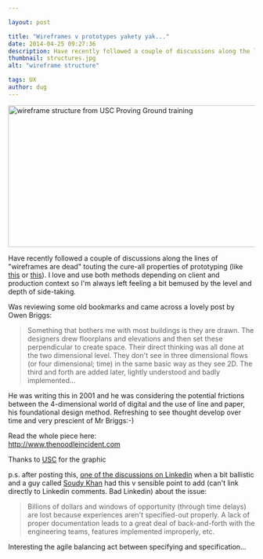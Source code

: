```yaml
---

layout: post

title: "Wireframes v prototypes yakety yak..."
date: 2014-04-25 09:27:36
description: Have recently followed a couple of discussions along the lines of 'wireframes are dead' touting the cure-all properties of prototyping \(like this or this\). I love and use both methods depending on client and production context so I\'m always left feeling a bit bemused by the level and depth of side-taking. Was reviewing some old bookmarks and came across a lovely post by Owen Briggs -- Something that bothers me with most buildings is they are drawn. The designers drew floorplans and elevations and then set these perpendicular to create space. Their direct thinking was all done at the two...
thumbnail: structures.jpg
alt: "wireframe structure"

tags: UX
author: dug
---
```


<p><img alt="wireframe structure from USC Proving Ground training" src="http://donkeyontheedge.com/i/structures.jpg" width="580" height="289" /></p>

<p>Have recently followed a couple of discussions along the lines of "wireframes are dead" touting the cure-all properties of prototyping (like <a href="http://zurb.com/article/898/wireframes-are-dead-long-live-wireframes">this</a> or <a href="http://lanyrd.com/2013/uxmad/sckkbg/">this</a>). I love and use both methods depending on client and production context so I'm always left feeling a bit bemused by the level and depth of side-taking.</p>

<p>Was reviewing some old bookmarks and came across a lovely post by Owen Briggs:</p>

<blockquote><p>Something that bothers me with most buildings is they are drawn. The designers drew floorplans and elevations and then set these perpendicular to create space. Their direct thinking was all done at the two dimensional level. They don't see in three dimensional flows (or four dimensional; time) in the same basic way as they see 2D. The third and forth are added later, lightly understood and badly implemented...</p></blockquote>

<p>He was writing this in 2001 and he was considering the potential frictions between the 4-dimensional world of digital and the use of line and paper, his foundational design method. Refreshing to see thought develop over time and very prescient of Mr Briggs:-) </p>

<p>Read the whole piece here:<br />
<a href="http://www.thenoodleincident.com/stay_awake/index.html">http://www.thenoodleincident.com</a></p>

<p>Thanks to <a href="http://wiki.theprovingground.org/usc-arch517-exercise1"><span class="caps">USC</span></a> for the graphic</p>

<p>p.s. after posting this, <a href="http://www.linkedin.com/groupItem?commentID=-1&amp;item=5865624014671601668&amp;type=member&amp;gid=112915&amp;view=&amp;readyComment=true%23lastComment">one of the discussions on Linkedin</a> when a bit ballistic and a guy called <a href="http://www.linkedin.com/pub/soudy-khan/1/183/633">Soudy Khan</a> had this v sensible point to add (can't link directly to Linkedin comments. Bad Linkedin) about the issue:</p>

<blockquote><p>Billions of dollars and windows of opportunity (through time delays) are lost because experiences aren't specified-out properly. A lack of proper documentation leads to a great deal of back-and-forth with the engineering teams, features implemented improperly, etc. </p></blockquote>

<p>Interesting the agile balancing act between specifying and specification...</p>
